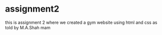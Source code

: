 # assignment2
this is assignment 2 where we created a gym website using html and css as told by M.A.Shah mam
